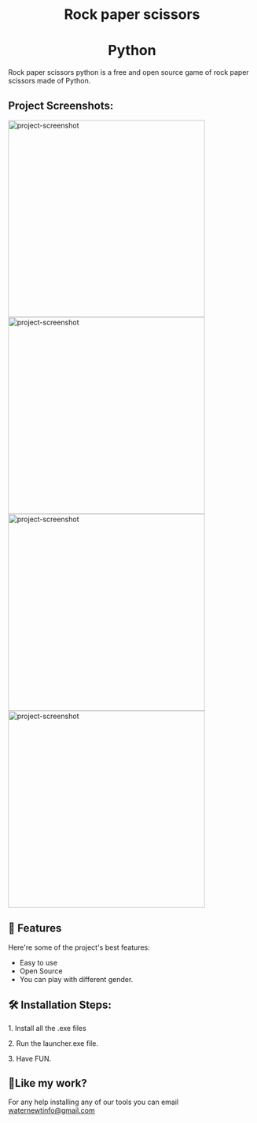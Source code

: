 
<h1 align="center" id="title">Rock paper scissors </h1>
<h1 align="center" id="title">Python </h1>

<p id="description">Rock paper scissors python is a free and open source game of rock paper scissors made of Python.</p>

<h2>Project Screenshots:</h2>

<img src="https://i.imgur.com/rQ4uzqI.png" alt="project-screenshot" width="400" height="400/">

<img src="https://imgur.com/hlz6Pf9.png" alt="project-screenshot" width="400" height="400/">

<img src="https://imgur.com/CoGKzPq.png" alt="project-screenshot" width="400" height="400/">

<img src="https://imgur.com/3gvVMOV.png" alt="project-screenshot" width="400" height="400/">

  
  
<h2>🧐 Features</h2>

Here're some of the project's best features:

*   Easy to use
*   Open Source
*   You can play with different gender.

<h2>🛠️ Installation Steps:</h2>

<p>1. Install all the .exe files</p>

<p>2. Run the launcher.exe file.</p>

<p>3. Have FUN.</p>


<h2>💖Like my work?</h2>

For any help installing any of our tools you can email waternewtinfo@gmail.com
